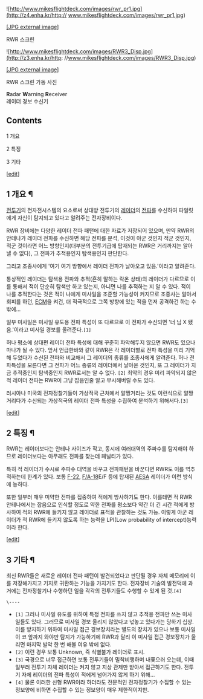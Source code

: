 ![http://www.mikesflightdeck.com/images/rwr_pr1.jpg](http://z4.enha.kr/http://
www.mikesflightdeck.com/images/rwr_pr1.jpg)

[[JPG external image]](http://www.mikesflightdeck.com/images/rwr_pr1.jpg)

  
RWR 스크린

![http://www.mikesflightdeck.com/images/RWR3_Disp.jpg](http://z3.enha.kr/http:
//www.mikesflightdeck.com/images/RWR3_Disp.jpg)

[[JPG external image]](http://www.mikesflightdeck.com/images/RWR3_Disp.jpg)

  
RWR 스크린 가동 사진

**R**adar **W**arning **R**eceiver  
레이더 경보 수신기

## Contents

    

1 개요

2 특징

3 기타

[[edit](http://rigvedawiki.net/r1/wiki.php/RWR?action=edit&section=1)]

## 1 개요 ¶

[전투기](%EC%A0%84%ED%88%AC%EA%B8%B0.md)의 전자전시스템의 요소로써 상대방 전투기의
[레이더](%EB%A0%88%EC%9D%B4%EB%8D%94.md)의 [전파](%EC%A0%84%ED%8C%8C.md)를 수신하여
파일럿에게 자신이 탐지되고 있다고 알려주는 전자장비이다.

  

RWR 장비에는 다양한 레이더 전파 패턴에 대한 자료가 저장되어 있으며, 만약 RWR의 안테나가 레이더 전파를 수신하면 해당 전파를 분석,
이것이 아군 것인지 적군 것인지, 적군 것이라면 어느 방향인지(대부분의 전투기급에 탑재되는 RWR은 거리까지는 알아낼 수 없다), 그 전파가
추적용인지 탐색용인지 판단한다.

  

그리고 조종사에게 '여기 여기 방향에서 레이더 전파가 날아오고 있음.'이라고 알려준다.

  

통상적인 레이더는 탐색용 전파와 추적(흔히 말하는 락온 상태)의 레이더가 다르므로 이를 통해서 적이 단순히 탐색만 하고 있는지, 아니면 나를
추적하는 지 알 수 있다. 적이 나를 추적한다는 것은 적이 나에게 미사일을 조준할 가능성이 커지므로 조종사는 알아서 회피를 하던,
[ECM](ECM.md)을 켜건, 더 적극적으로 그쪽 방향에 있는 적을 먼저 공격하건 하는 수 밖에...

  

일부 미사일은 미사일 유도용 전파 특성이 또 다르므로 이 전파가 수신되면 '너 님 X 됐음.'이라고 미사일 경보를 울려준다.`[1]`

  

허나 평소에 상대편 레이더 전파 특성에 대해 꾸준히 파악해두지 않으면 RWR도 있으나 마나가 될 수 있다. 앞서 언급한바와 같이 RWR은 각
레이더별로 전파 특성을 미리 기억해 두었다가 수신된 전파와 비교해서 그 레이더의 종류를 조종사에게 알려준다. 허나 전파특성을 모른다면 그
전파가 어느 종류의 레이더에서 날아온 것인지, 또 그 레이더가 지금 추적중인지 탐색중인지 RWR로서는 알 수 없다. `[2]` 최악의 경우
미리 파악되지 않은 적 레이더 전파는 RWR이 그냥 잡음인줄 알고 무시해버릴 수도 있다.

  

러시아나 미국의 전자정찰기들이 가상적국 근처에서 알짱거리는 것도 이런식으로 알짱거리다가 수신되는 가상적국의 레이더 전파 특성을 수집하여
분석하기 위해서다.`[3]`

[[edit](http://rigvedawiki.net/r1/wiki.php/RWR?action=edit&section=2)]

## 2 특징 ¶

RWR는 레이더보다는 안테나 사이즈가 작고, 동시에 여러대역의 주파수를 탐지해야 하므로 레이더보다는 아무래도 전파를 찾는데 페널티가 있다.

  

특히 적 레이더가 수시로 주파수 대역을 바꾸고 전파패턴을 바꾼다면 RWR도 이를 역추적하는데 한계가 있다. 보통
[F-22](F-22.md), [F/A-18](F/A-18.md)E/F 등에 탑재된 [AESA](AESA.md) 레이더가
이런 방식에 능하다.

  

또한 일부러 매우 미약한 전파를 집중하여 적에게 방사하기도 한다. 이를테면 적 RWR 안테나에서는 잡음으로 인식할 정도로 약한 전파를
평소보다 약간 더 긴 시간 적에게 방사하여 적의 RWR에 들키지 않고 레이더로 표적을 관찰하는 것도 가능. 이렇게 아군 레이더가 적 RWR에
들키지 않도록 하는 능력을 LPI(Low probability of intercept)능력이라 한다.

[[edit](http://rigvedawiki.net/r1/wiki.php/RWR?action=edit&section=3)]

## 3 기타 ¶

최신 RWR들은 새로운 레이더 전파 패턴이 발견되었다고 판단될 경우 자체 메모리에 이를 저장해가지고 기지로 귀환하는 기능을 가지기도 한다.
전자장비 기술의 발전덕에 과거에는 전자정찰기나 수행하던 일을 각각의 전투기들도 수행할 수 있게 된 것.`[4]`

`\----`

  * `[1]` 그러나 미사일 유도를 위하여 특정 전파를 쓰지 않고 추적용 전파만 쓰는 미사일들도 있다. 그러므로 미사일 경보 울리지 않았다고 넋놓고 있다가는 당하기 십상. 이를 방지하기 위하여 미사일 접근 경보장치라는 별도의 장치가 있으나 보통 미사일이 코 앞까지 와야만 탐지가 가능하기에 RWR과 달리 이 미사일 접근 경보장치가 울리면 마지막 발악 한 번 해볼 여유 밖에 없다.
  * `[2]` 이런 경우 보통 Unknown, 즉 식별불가 레이더로 표시.
  * `[3]` 국경으로 너무 접근하면 보통 전투기들이 밀착비행하며 내쫓으러 오는데, 이때 일부러 전투기 자체 레이더는 켜지 않고 지상 관제만 받아서 접근하기도 한다. 전투기 자체 레이더의 전파 특성이 적에게 넘어가지 않게 하기 위해...
  * `[4]` 물론 이러한 신형 RWR이라 하더라도 전문적인 전자정찰기가 수집할 수 있는 정보양에 비하면 수집할 수 있는 정보양이 매우 제한적이지만.

